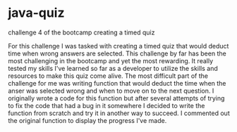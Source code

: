 # java-quiz
challenge 4 of the bootcamp creating a timed quiz

For this challenge I was tasked with creating a timed quiz that would deduct time when wrong answers are selected. This challenge by far has been the most challenging in the bootcamp and yet the most rewarding. It really tested my skills I've learned so far as a developer to utilize the skills and resources to make this quiz come alive. The most difficult part of the challenge for me was writing function that would deduct the time when the anser was selected wrong and when to move on to the next question. I originally wrote a code for this function but after several attempts of trying to fix the code that had a bug in it somewhere I decided to write the function from scratch and try it in another way to succeed. I commented out the original function to display the progress I've made.